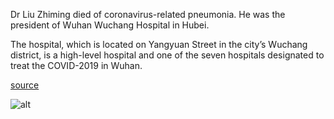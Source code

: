 Dr Liu Zhiming died of coronavirus-related pneumonia. He was the president of Wuhan Wuchang Hospital in Hubei.

The hospital, which is located on Yangyuan Street in the city’s Wuchang district, is a high-level hospital and one of the seven hospitals designated to treat the COVID-2019 in Wuhan.

[source](https://www.thestar.com.my/news/regional/2020/02/19/wuhan-hospital-president-succumbs-to-virus)

![alt](https://apicms.thestar.com.my/uploads/images/2020/02/19/566415.jpg)
